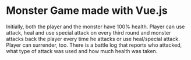 # Monster Game made with Vue.js
 Initially, both the player and the monster have 100% health. 
 Player can use attack, heal and use special attack on every third round and monster attacks back the player every time he attacks or use heal/special attack.
 Player can surrender, too. 
 There is a battle log that reports who attacked, what type of attack was used and how much health was taken.
